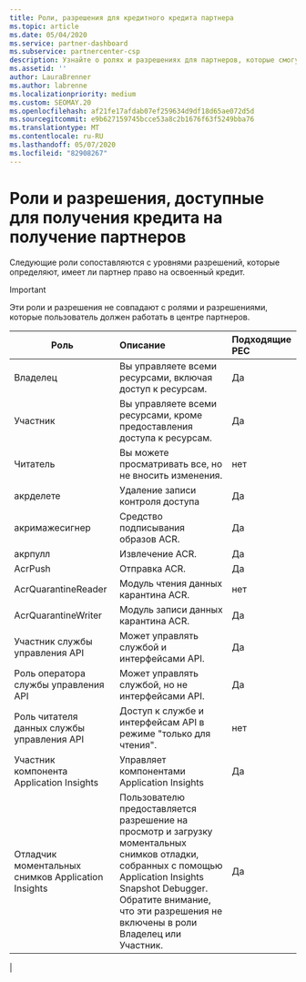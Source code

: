 ```yaml
---
title: Роли, разрешения для кредитного кредита партнера
ms.topic: article
ms.date: 05/04/2020
ms.service: partner-dashboard
ms.subservice: partnercenter-csp
description: Узнайте о ролях и разрешениях для партнеров, которые смогут получить полученные кредиты (PEC). Они отличаются от ролей до работы в центре партнеров.
ms.assetid: ''
author: LauraBrenner
ms.author: labrenne
ms.localizationpriority: medium
ms.custom: SEOMAY.20
ms.openlocfilehash: af21fe17afdab07ef259634d9df18d65ae072d5d
ms.sourcegitcommit: e9b627159745bcce53a8c2b1676f63f5249bba76
ms.translationtype: MT
ms.contentlocale: ru-RU
ms.lasthandoff: 05/07/2020
ms.locfileid: "82908267"
---
```

# <a name="roles-and-permissions-eligible-to-earn-partner-earned-credit"></a>Роли и разрешения, доступные для получения кредита на получение партнеров

Следующие роли сопоставляются с уровнями разрешений, которые определяют, имеет ли партнер право на освоенный кредит.

>[!Important]
>Эти роли и разрешения не совпадают с ролями и разрешениями, которые пользователь должен работать в центре партнеров.

|**Роль**   |**Описание**   |**Подходящие PEC**   |
|-----------------|:------------------|:--------------|
|Владелец  |Вы управляете всеми ресурсами, включая доступ к ресурсам.|Да|
|Участник |Вы управляете всеми ресурсами, кроме предоставления доступа к ресурсам.|Да|
|Читатель|Вы можете просматривать все, но не вносить изменения.|нет|
|акрделете|Удаление записи контроля доступа|Да|
|акримажесигнер|Средство подписывания образов ACR.|Да|
|акрпулл|Извлечение ACR.|Да|
|AcrPush|Отправка ACR.|Да|
|AcrQuarantineReader|Модуль чтения данных карантина ACR.|нет|
|AcrQuarantineWriter| Модуль записи данных карантина ACR.|Да|
|Участник службы управления API|Может управлять службой и интерфейсами API.|Да|
|Роль оператора службы управления API|Может управлять службой, но не интерфейсами API.|Да|
|Роль читателя данных службы управления API|Доступ к службе и интерфейсам API в режиме "только для чтения".|нет|
|Участник компонента Application Insights|Управляет компонентами Application Insights|Да|
|Отладчик моментальных снимков Application Insights|Пользователю предоставляется разрешение на просмотр и загрузку моментальных снимков отладки, собранных с помощью Application Insights Snapshot Debugger. Обратите внимание, что эти разрешения не включены в роли Владелец или Участник.|Да|
|